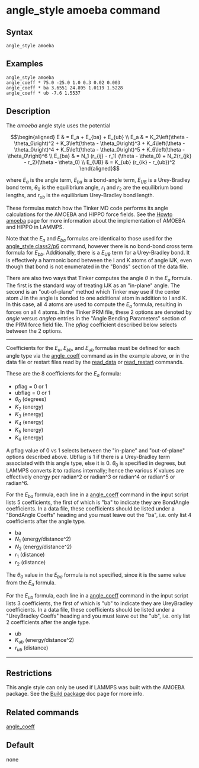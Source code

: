 # angle_style amoeba command

## Syntax

``` LAMMPS
angle_style amoeba
```

## Examples

``` LAMMPS
angle_style amoeba
angle_coeff * 75.0 -25.0 1.0 0.3 0.02 0.003
angle_coeff * ba 3.6551 24.895 1.0119 1.5228
angle_coeff * ub -7.6 1.5537
```

## Description

The *amoeba* angle style uses the potential

$$\begin{aligned}
E & = E_a + E_{ba} + E_{ub} \\
E_a & = K_2\left(\theta - \theta_0\right)^2 + K_3\left(\theta - \theta_0\right)^3 + K_4\left(\theta - \theta_0\right)^4 + K_5\left(\theta - \theta_0\right)^5 + K_6\left(\theta - \theta_0\right)^6 \\
E_{ba} & = N_1 (r_{ij} - r_1) (\theta - \theta_0) + N_2(r_{jk} - r_2)(\theta - \theta_0) \\
E_{UB} & = K_{ub} (r_{ik} - r_{ub})^2
\end{aligned}$$

where $E_a$ is the angle term, $E_{ba}$ is a bond-angle term, $E_{UB}$
is a Urey-Bradley bond term, $\theta_0$ is the equilibrium angle, $r_1$
and $r_2$ are the equilibrium bond lengths, and $r_{ub}$ is the
equilibrium Urey-Bradley bond length.

These formulas match how the Tinker MD code performs its angle
calculations for the AMOEBA and HIPPO force fields. See the [Howto
amoeba](Howto_amoeba) page for more information about the implementation
of AMOEBA and HIPPO in LAMMPS.

Note that the $E_a$ and $E_{ba}$ formulas are identical to those used
for the [angle_style class2/p6](angle_class2) command, however there is
no bond-bond cross term formula for $E_{bb}$. Additionally, there is a
$E_{UB}$ term for a Urey-Bradley bond. It is effectively a harmonic bond
between the I and K atoms of angle IJK, even though that bond is not
enumerated in the \"Bonds\" section of the data file.

There are also two ways that Tinker computes the angle $\theta$ in the
$E_a$ formula. The first is the standard way of treating IJK as an
\"in-plane\" angle. The second is an \"out-of-plane\" method which
Tinker may use if the center atom J in the angle is bonded to one
additional atom in addition to I and K. In this case, all 4 atoms are
used to compute the $E_a$ formula, resulting in forces on all 4 atoms.
In the Tinker PRM file, these 2 options are denoted by *angle* versus
*anglep* entries in the \"Angle Bending Parameters\" section of the PRM
force field file. The *pflag* coefficient described below selects
between the 2 options.

------------------------------------------------------------------------

Coefficients for the $E_a$, $E_{bb}$, and $E_{ub}$ formulas must be
defined for each angle type via the [angle_coeff](angle_coeff) command
as in the example above, or in the data file or restart files read by
the [read_data](read_data) or [read_restart](read_restart) commands.

These are the 8 coefficients for the $E_a$ formula:

-   pflag = 0 or 1
-   ubflag = 0 or 1
-   $\theta_0$ (degrees)
-   $K_2$ (energy)
-   $K_3$ (energy)
-   $K_4$ (energy)
-   $K_5$ (energy)
-   $K_6$ (energy)

A pflag value of 0 vs 1 selects between the \"in-plane\" and
\"out-of-plane\" options described above. Ubflag is 1 if there is a
Urey-Bradley term associated with this angle type, else it is 0.
$\theta_0$ is specified in degrees, but LAMMPS converts it to radians
internally; hence the various $K$ values are effectively energy per
radian\^2 or radian\^3 or radian\^4 or radian\^5 or radian\^6.

For the $E_{ba}$ formula, each line in a [angle_coeff](angle_coeff)
command in the input script lists 5 coefficients, the first of which is
\"ba\" to indicate they are BondAngle coefficients. In a data file,
these coefficients should be listed under a \"BondAngle Coeffs\" heading
and you must leave out the \"ba\", i.e. only list 4 coefficients after
the angle type.

-   ba
-   $N_1$ (energy/distance\^2)
-   $N_2$ (energy/distance\^2)
-   $r_1$ (distance)
-   $r_2$ (distance)

The $\theta_0$ value in the $E_{ba}$ formula is not specified, since it
is the same value from the $E_a$ formula.

For the $E_{ub}$ formula, each line in a [angle_coeff](angle_coeff)
command in the input script lists 3 coefficients, the first of which is
\"ub\" to indicate they are UreyBradley coefficients. In a data file,
these coefficients should be listed under a \"UreyBradley Coeffs\"
heading and you must leave out the \"ub\", i.e. only list 2 coefficients
after the angle type.

-   ub
-   $K_{ub}$ (energy/distance\^2)
-   $r_{ub}$ (distance)

------------------------------------------------------------------------

## Restrictions

This angle style can only be used if LAMMPS was built with the AMOEBA
package. See the [Build package](Build_package) doc page for more info.

## Related commands

[angle_coeff](angle_coeff)

## Default

none
